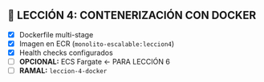 ## 🐳 LECCIÓN 4: CONTENERIZACIÓN CON DOCKER  
- [x] Dockerfile multi-stage
- [x] Imagen en ECR (`monolito-escalable:leccion4`)
- [x] Health checks configurados
- [ ] **OPCIONAL:** ECS Fargate ← PARA LECCIÓN 6
- [ ] **RAMAL:** `leccion-4-docker`